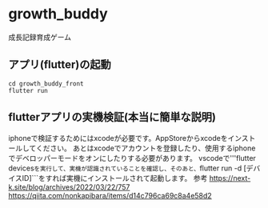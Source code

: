 # growth_buddy
成長記録育成ゲーム

## アプリ(flutter)の起動
```
cd growth_buddy_front
flutter run
```

## flutterアプリの実機検証(本当に簡単な説明)
iphoneで検証するためにはxcodeが必要です。AppStoreからxcodeをインストールしてください。
あとはxcodeでアカウントを登録したり、使用するiphoneでデベロッパーモードをオンにしたりする必要があります。
vscodeで'''flutter devices```を実行して、実機が認識されていることを確認し、そのあと、```flutter run -d [デバイスID]```をすれば実機にインストールされて起動します。
参考
https://next-k.site/blog/archives/2022/03/22/757
https://qiita.com/nonkapibara/items/d14c796ca69c8a4e58d2